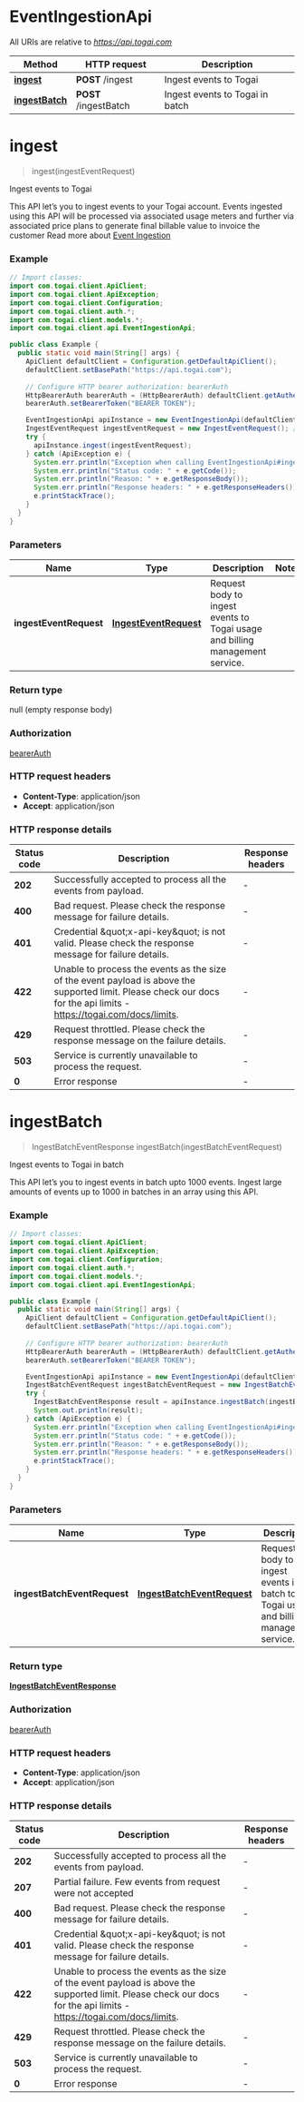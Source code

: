 # EventIngestionApi

All URIs are relative to *https://api.togai.com*

| Method | HTTP request | Description |
|------------- | ------------- | -------------|
| [**ingest**](EventIngestionApi.md#ingest) | **POST** /ingest | Ingest events to Togai |
| [**ingestBatch**](EventIngestionApi.md#ingestBatch) | **POST** /ingestBatch | Ingest events to Togai in batch |


<a name="ingest"></a>
# **ingest**
> ingest(ingestEventRequest)

Ingest events to Togai

This API let’s you to ingest events to your Togai account. Events ingested using this API will be processed via associated usage meters and further via associated price plans to generate final billable value to invoice the customer Read more about [Event Ingestion](https://docs.togai.com/docs/event-ingestion) 

### Example
```java
// Import classes:
import com.togai.client.ApiClient;
import com.togai.client.ApiException;
import com.togai.client.Configuration;
import com.togai.client.auth.*;
import com.togai.client.models.*;
import com.togai.client.api.EventIngestionApi;

public class Example {
  public static void main(String[] args) {
    ApiClient defaultClient = Configuration.getDefaultApiClient();
    defaultClient.setBasePath("https://api.togai.com");
    
    // Configure HTTP bearer authorization: bearerAuth
    HttpBearerAuth bearerAuth = (HttpBearerAuth) defaultClient.getAuthentication("bearerAuth");
    bearerAuth.setBearerToken("BEARER TOKEN");

    EventIngestionApi apiInstance = new EventIngestionApi(defaultClient);
    IngestEventRequest ingestEventRequest = new IngestEventRequest(); // IngestEventRequest | Request body to ingest events to Togai usage and billing management service.
    try {
      apiInstance.ingest(ingestEventRequest);
    } catch (ApiException e) {
      System.err.println("Exception when calling EventIngestionApi#ingest");
      System.err.println("Status code: " + e.getCode());
      System.err.println("Reason: " + e.getResponseBody());
      System.err.println("Response headers: " + e.getResponseHeaders());
      e.printStackTrace();
    }
  }
}
```

### Parameters

| Name | Type | Description  | Notes |
|------------- | ------------- | ------------- | -------------|
| **ingestEventRequest** | [**IngestEventRequest**](IngestEventRequest.md)| Request body to ingest events to Togai usage and billing management service. | |

### Return type

null (empty response body)

### Authorization

[bearerAuth](../README.md#bearerAuth)

### HTTP request headers

 - **Content-Type**: application/json
 - **Accept**: application/json

### HTTP response details
| Status code | Description | Response headers |
|-------------|-------------|------------------|
| **202** | Successfully accepted to process all the events from payload. |  -  |
| **400** | Bad request. Please check the response message for failure details. |  -  |
| **401** | Credential \&quot;x-api-key\&quot; is not valid. Please check the response message for failure details. |  -  |
| **422** | Unable to process the events as the size of the event payload is above the supported limit. Please check our docs for the api limits - https://togai.com/docs/limits. |  -  |
| **429** | Request throttled. Please check the response message on the failure details. |  -  |
| **503** | Service is currently unavailable to process the request. |  -  |
| **0** | Error response |  -  |

<a name="ingestBatch"></a>
# **ingestBatch**
> IngestBatchEventResponse ingestBatch(ingestBatchEventRequest)

Ingest events to Togai in batch

This API let’s you to ingest events in batch upto 1000 events. Ingest large amounts of events up to 1000 in batches in an array using this API.

### Example
```java
// Import classes:
import com.togai.client.ApiClient;
import com.togai.client.ApiException;
import com.togai.client.Configuration;
import com.togai.client.auth.*;
import com.togai.client.models.*;
import com.togai.client.api.EventIngestionApi;

public class Example {
  public static void main(String[] args) {
    ApiClient defaultClient = Configuration.getDefaultApiClient();
    defaultClient.setBasePath("https://api.togai.com");
    
    // Configure HTTP bearer authorization: bearerAuth
    HttpBearerAuth bearerAuth = (HttpBearerAuth) defaultClient.getAuthentication("bearerAuth");
    bearerAuth.setBearerToken("BEARER TOKEN");

    EventIngestionApi apiInstance = new EventIngestionApi(defaultClient);
    IngestBatchEventRequest ingestBatchEventRequest = new IngestBatchEventRequest(); // IngestBatchEventRequest | Request body to ingest events in batch to Togai usage and billing management service.
    try {
      IngestBatchEventResponse result = apiInstance.ingestBatch(ingestBatchEventRequest);
      System.out.println(result);
    } catch (ApiException e) {
      System.err.println("Exception when calling EventIngestionApi#ingestBatch");
      System.err.println("Status code: " + e.getCode());
      System.err.println("Reason: " + e.getResponseBody());
      System.err.println("Response headers: " + e.getResponseHeaders());
      e.printStackTrace();
    }
  }
}
```

### Parameters

| Name | Type | Description  | Notes |
|------------- | ------------- | ------------- | -------------|
| **ingestBatchEventRequest** | [**IngestBatchEventRequest**](IngestBatchEventRequest.md)| Request body to ingest events in batch to Togai usage and billing management service. | |

### Return type

[**IngestBatchEventResponse**](IngestBatchEventResponse.md)

### Authorization

[bearerAuth](../README.md#bearerAuth)

### HTTP request headers

 - **Content-Type**: application/json
 - **Accept**: application/json

### HTTP response details
| Status code | Description | Response headers |
|-------------|-------------|------------------|
| **202** | Successfully accepted to process all the events from payload. |  -  |
| **207** | Partial failure. Few events from request were not accepted |  -  |
| **400** | Bad request. Please check the response message for failure details. |  -  |
| **401** | Credential \&quot;x-api-key\&quot; is not valid. Please check the response message for failure details. |  -  |
| **422** | Unable to process the events as the size of the event payload is above the supported limit. Please check our docs for the api limits - https://togai.com/docs/limits. |  -  |
| **429** | Request throttled. Please check the response message on the failure details. |  -  |
| **503** | Service is currently unavailable to process the request. |  -  |
| **0** | Error response |  -  |

